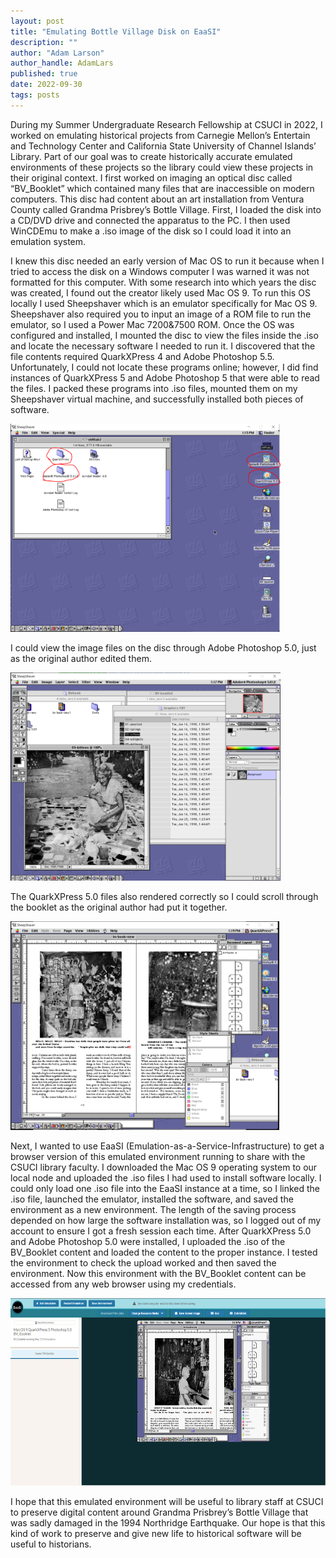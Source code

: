 ```yaml
---
layout: post
title: "Emulating Bottle Village Disk on EaaSI"
description: ""
author: "Adam Larson"
author_handle: AdamLars
published: true
date: 2022-09-30
tags: posts
---
```


During my Summer Undergraduate Research Fellowship at CSUCI in 2022, I worked on emulating historical projects from Carnegie Mellon’s Entertain and Technology Center and California State University of Channel Islands’ Library. Part of our goal was to create historically accurate emulated environments of these projects so the library could view these projects in their original context. I first worked on imaging an optical disc called “BV_Booklet” which contained many files that are inaccessible on modern computers. This disc had content about an art installation from Ventura County called Grandma Prisbrey’s Bottle Village. First, I loaded the disk into a CD/DVD drive and connected the apparatus to the PC. I then used WinCDEmu to make a .iso image of the disk so I could load it into an emulation system.

I knew this disc needed an early version of Mac OS to run it because when I tried to access the disk on a Windows computer I was warned it was not formatted for this computer. With some research into which years the disc was created, I found out the creator likely used Mac OS 9. To run this OS locally I used Sheepshaver which is an emulator specifically for Mac OS 9. Sheepshaver also required you to input an image of a ROM file to run the emulator, so I used a Power Mac 7200&7500 ROM. Once the OS was configured and installed, I mounted the disc to view the files inside the .iso and locate the necessary software I needed to run it. I discovered that the file contents required QuarkXPress 4 and Adobe Photoshop 5.5. Unfortunately, I could not locate these programs online; however, I did find instances of QuarkXPress 5 and Adobe Photoshop 5 that were able to read the files. I packed these programs into .iso files, mounted them on my Sheepshaver virtual machine, and successfully installed both pieces of software.

<img src="/assets/images/blog/QuarkXPress5_and_Photoshop5.png" alt="QuarkXPress 5 and Adobe Photoshop 5.0 Installed" style="height: 333.33px; width:432.06px;"/>

I could view the image files on the disc through Adobe Photoshop 5.0, just as the original author edited them.

<img src="/assets/images/blog/BV_Booklet_Running.png" alt="BV_Booklet Running" style="height: 333.33px; width:432.06px;"/>

The QuarkXPress 5.0 files also rendered correctly so I could scroll through the booklet as the original author had put it together.

<img src="/assets/images/blog/BV_Booklet_Running2.png" alt="BV_Booklet Running Page 2" style="height: 333.33px; width:430.07px;"/>

Next, I wanted to use EaaSI (Emulation-as-a-Service-Infrastructure) to get a browser version of this emulated environment running to share with the CSUCI library faculty. I downloaded the Mac OS 9 operating system to our local node and uploaded the .iso files I had used to install software locally. I could only load one .iso file into the EaaSI instance at a time, so I linked the .iso file, launched the emulator, installed the software, and saved the environment as a new environment. The length of the saving process depended on how large the software installation was, so I logged out of my account to ensure I got a fresh session each time. After QuarkXPress 5.0 and Adobe Photoshop 5.0 were installed, I uploaded the .iso of the BV_Booklet content and loaded the content to the proper instance. I tested the environment to check the upload worked and then saved the environment. Now this environment with the BV_Booklet content can be accessed from any web browser using my credentials.

<img src="/assets/images/blog/BV_Booklet_EaaSI.png" alt="BV_Booklet Running on EaaSI" style="height: 300px; width:615.53px;"/>

I hope that this emulated environment will be useful to library staff at CSUCI to preserve digital content around Grandma Prisbrey’s Bottle Village that was sadly damaged in the 1994 Northridge Earthquake. Our hope is that this kind of work to preserve and give new life to historical software will be useful to historians.
